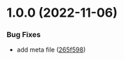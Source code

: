 # 1.0.0 (2022-11-06)


### Bug Fixes

* add meta file ([265f598](https://github.com/icaro56/simple-atoms-so/commit/265f598555b0d681611456165f8429ec47f86ad2))
